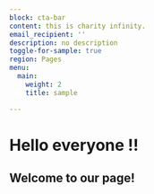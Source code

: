 ```yaml
---
block: cta-bar
content: this is charity infinity.
email_recipient: ''
description: no description
toggle-for-sample: true
region: Pages
menu:
  main:
    weight: 2
    title: sample

---
```

# Hello everyone !!

## Welcome to our page!